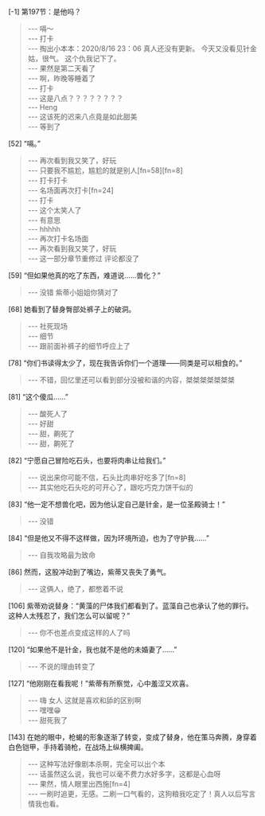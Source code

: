 
[-1] 第197节：是他吗？
>--- 嗝～<br>
>--- 打卡<br>
>--- 掏出小本本：2020/8/16 23：06
真人还没有更新。
今天又没看见针金姑，很气。
这个仇我记下了。<br>
>--- 果然是第二天看了<br>
>--- 啊，昨晚等睡着了<br>
>--- 打卡<br>
>--- 这是八点？？？？？？？？<br>
>--- Heng<br>
>--- 这该死的迟来八点竟是如此甜美<br>
>--- 等到了<br>

[52] “嗝。”
>--- 再次看到我又笑了，好玩<br>
>--- 只要我不尴尬，尴尬的就是别人[fn=58][fn=8]<br>
>--- 打卡打卡<br>
>--- 名场面再次打卡[fn=24]<br>
>--- 打卡<br>
>--- 这个太笑人了<br>
>--- 有意思<br>
>--- hhhhh<br>
>--- 再次打卡名场面<br>
>--- 再次看到我又笑了，好玩<br>
>--- 这一部分章节重修过 评论都没了<br>

[59] “但如果他真的吃了东西，难道说……兽化？”
>--- 没错 紫蒂小姐姐你猜对了<br>

[68] 她看到了替身臀部处裤子上的破洞。
>--- 社死现场<br>
>--- 细节<br>
>--- 跟前面补裤子的细节呼应上了<br>

[78] “你们书读得太少了，现在我告诉你们一个道理——同类是可以相食的。”
>--- 不错，回忆里还可以看到部分没被和谐的内容，桀桀桀桀桀桀桀<br>

[81] “这个傻瓜……”
>--- 酸死人了<br>
>--- 好甜<br>
>--- 甜，齁死了<br>
>--- 甜，齁死了<br>

[82] “宁愿自己冒险吃石头，也要将肉串让给我们。”
>--- 说出来你可能不信，石头比肉串好吃多了[fn=8]<br>
>--- 其实他吃石头吃的可开心了，跟吃巧克力饼干似的<br>

[83] “他一定不想兽化吧，因为他认定自己是针金，是一位圣殿骑士！”
>--- 没错<br>

[84] “但是他又不得不这样做，因为环境所迫，也为了守护我……”
>--- 自我攻略最为致命<br>

[86] 然而，这股冲动到了嘴边，紫蒂又丧失了勇气。
>--- 这俩人，绝了，都憋着不说<br>

[106] 紫蒂劝说替身：“黄藻的尸体我们都看到了。蓝藻自己也承认了他的罪行。这种人太残忍了，我们怎么可以留呢？”
>--- 你不也差点变成这样的人了吗<br>

[120] “如果他不是针金，我也就不是他的未婚妻了……”
>--- 不说的理由转变了<br>

[127] “他刚刚在看我呢！”紫蒂有所察觉，心中羞涩又欢喜。
>--- 嗨 女人 这就是喜欢和舔的区别啊<br>
>--- 嘿嘿😁<br>
>--- 甜死我了<br>

[143] 在她的眼中，枪蝎的形象逐渐了转变，变成了替身，他在策马奔腾，身穿着白色铠甲，手持着骑枪，在战场上纵横捭阖。
>--- 这种写法好像剧本杀啊，完全可以出个本<br>
>--- 话虽然这么说，我也可以毫不费力水好多字，这都是心血呀<br>
>--- 果然，情人眼里出西施[fn=4]<br>
>--- 一刷时追更，无感。二刷一口气看的，这狗粮我吃定了！真人以后写言情我也看。<br>
